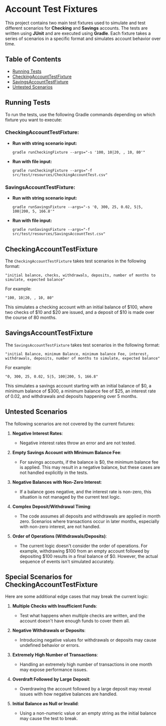
# Account Test Fixtures

This project contains two main test fixtures used to simulate and test different scenarios for **Checking** and **Savings** accounts. The tests are written using **JUnit** and are executed using **Gradle**. Each fixture takes a series of scenarios in a specific format and simulates account behavior over time.

## Table of Contents
- [Running Tests](#running-tests)
- [CheckingAccountTestFixture](#checkingaccounttestfixture)
- [SavingsAccountTestFixture](#savingsaccounttestfixture)
- [Untested Scenarios](#untested-scenarios)

## Running Tests

To run the tests, use the following Gradle commands depending on which fixture you want to execute:

### CheckingAccountTestFixture:
- **Run with string scenario input:**
    ```
    gradle runCheckingFixture --args="-s '100, 10|20, , 10, 80'"
    ```

- **Run with file input:**
    ```
    gradle runCheckingFixture --args="-f src/test/resources/CheckingAccountTest.csv"
    ```

### SavingsAccountTestFixture:
- **Run with string scenario input:**
    ```
    gradle runSavingsFixture --args="-s '0, 300, 25, 0.02, 5|5, 100|200, 5, 166.8'"
    ```

- **Run with file input:**
    ```
    gradle runSavingsFixture --args="-f src/test/resources/SavingsAccountTest.csv"
    ```

## CheckingAccountTestFixture

The `CheckingAccountTestFixture` takes test scenarios in the following format:
```
"initial balance, checks, withdrawals, deposits, number of months to simulate, expected balance"
```
For example:
```
"100, 10|20, , 10, 80"
```
This simulates a checking account with an initial balance of $100, where two checks of $10 and $20 are issued, and a deposit of $10 is made over the course of 80 months.

## SavingsAccountTestFixture

The `SavingsAccountTestFixture` takes test scenarios in the following format:
```
"initial Balance, minimum Balance, minimum balance Fee, interest, withdrawals, deposits, number of months to simulate, expected balance"
```
For example:
```
"0, 300, 25, 0.02, 5|5, 100|200, 5, 166.8"
```
This simulates a savings account starting with an initial balance of $0, a minimum balance of $300, a minimum balance fee of $25, an interest rate of 0.02, and withdrawals and deposits happening over 5 months.

## Untested Scenarios

The following scenarios are not covered by the current fixtures:

1. **Negative Interest Rates**:
   - Negative interest rates throw an error and are not tested.

2. **Empty Savings Account with Minimum Balance Fee**:
   - For savings accounts, if the balance is $0, the minimum balance fee is applied. This may result in a negative balance, but these cases are not handled explicitly in the tests.

3. **Negative Balances with Non-Zero Interest**:
   - If a balance goes negative, and the interest rate is non-zero, this situation is not managed by the current test logic.

4. **Complex Deposit/Withdrawal Timing**:
   - The code assumes all deposits and withdrawals are applied in month zero. Scenarios where transactions occur in later months, especially with non-zero interest, are not handled.

5. **Order of Operations (Withdrawals/Deposits)**:
   - The current logic doesn't consider the order of operations. For example, withdrawing $100 from an empty account followed by depositing $100 results in a final balance of $0. However, the actual sequence of events isn't simulated accurately.

## Special Scenarios for CheckingAccountTestFixture

Here are some additional edge cases that may break the current logic:

1. **Multiple Checks with Insufficient Funds**:
   - Test what happens when multiple checks are written, and the account doesn't have enough funds to cover them all.

2. **Negative Withdrawals or Deposits**:
   - Introducing negative values for withdrawals or deposits may cause undefined behavior or errors.

3. **Extremely High Number of Transactions**:
   - Handling an extremely high number of transactions in one month may expose performance issues.

4. **Overdraft Followed by Large Deposit**:
   - Overdrawing the account followed by a large deposit may reveal issues with how negative balances are handled.

5. **Initial Balance as Null or Invalid**:
   - Using a non-numeric value or an empty string as the initial balance may cause the test to break.

